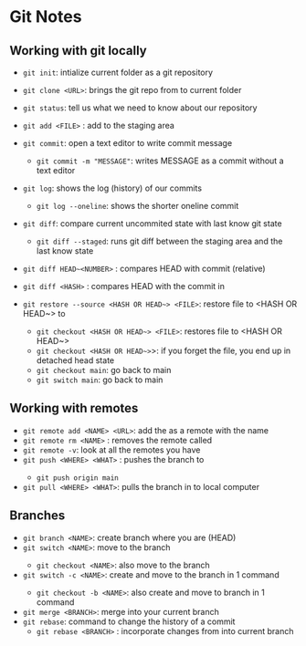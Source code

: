 # Git Notes

## Working with git locally 

- `git init`: intialize current folder as a git repository
- `git clone <URL>`: brings the git repo from <URL> to current folder
- `git status`: tell us what we need to know about our repository

- `git add <FILE>` : add <FILE> to the staging area
- `git commit`: open a text editor to write commit message
    - `git commit -m "MESSAGE"`: writes MESSAGE as a commit without a text editor

- `git log`: shows the log (history) of our commits
    - `git log --oneline`: shows the shorter oneline commit

- `git diff`: compare current uncommited state with last know git state
    - `git diff --staged`: runs git diff between the staging area and the last know state
- `git diff HEAD~<NUMBER>` : compares HEAD with commit <NUMBER> (relative)
- `git diff <HASH>` : compares HEAD with the commit in <HASH>
- `git restore --source <HASH OR HEAD~> <FILE>`: restore file to <HASH OR HEAD~> to <FILE>
    - `git checkout <HASH OR HEAD~> <FILE>`: restores file to <HASH OR HEAD~>
    - `git checkout <HASH OR HEAD~>`>: if you forget the file, you end up in detached head state
    - `git checkout main`: go back to main
    - `git switch main`: go back to main

## Working with remotes

- `git remote add <NAME> <URL>`: add the <URL> as a remote with the name <NAME>
- `git remote rm <NAME>` : removes the remote called <NAME>
- `git remote -v`: look at all the remotes you have
- `git push <WHERE> <WHAT>` : pushes the <WHAT> branch to <WHERE>
   - `git push origin main`
- `git pull <WHERE> <WHAT>`: pulls the <WHAT> branch in <WHERE> to local computer

## Branches
- `git branch <NAME>`: create branch <NAME> where you are (HEAD)
- `git switch <NAME>`: move to the branch <NAME>
    - `git checkout <NAME>`: also move to the branch <NAME>
- `git switch -c <NAME>`: create and move to the branch <NAME> in 1 command
    - `git checkout -b <NAME>`: also create and move to branch <NAME> in 1 command
- `git merge <BRANCH>`: merge <BRANCH> into your current branch
- `git rebase`: command to change the history of a commit
    - `git rebase <BRANCH>` : incorporate changes from <BRANCH> into current branch
